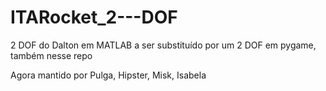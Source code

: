 # ITARocket_2---DOF
2 DOF do Dalton em MATLAB a ser substituído por um 2 DOF em pygame, também nesse repo 



Agora mantido por Pulga, Hipster, Misk, Isabela

